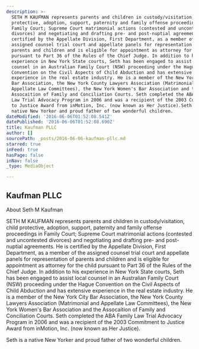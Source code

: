 ```yaml
---
description: >-
  SETH M KAUFMAN represents parents and children in custody/visitation, child
  protective, adoption, support, paternity and family offense proceedings in
  Family Court; Supreme Court matrimonial actions (contested and uncontested
  divorces) and negotiating and drafting pre- and post-nuptial agreements. He is
  certified by the Appellate Division, First Department, as a member of the
  assigned counsel trial court and appellate panels for representation of
  parents and children and is eligible for appointment as attorney for the child
  pursuant to Part 36 of the Rules of the Chief Judge. In addition to his
  experience in New York State courts, Seth has been engaged to assist local
  counsel in an Australian Family Court (NSW) proceeding under the Hague
  Convention on the Civil Aspects of Child Abduction and has extensive
  experience in the real estate industry. He is a member of the New York City
  Bar Association, the New York County Lawyers Association (Matrimonial and
  Appellate Law Committees), the New York Women's Bar Association and the
  Assocaition of Family and Conciliation Courts. Seth completed the ABA Family
  Law Trial Advocacy Program in 2006 and was a recipient of the 2003 Commitment
  to Justice Award from inMotion, Inc. (now known as Her Justice).Seth is a
  native New Yorker and proud father of two wonderful children.
dateModified: '2016-06-06T01:52:08.541Z'
datePublished: '2016-06-06T01:52:08.690Z'
title: Kaufman PLLC
author: []
sourcePath: _posts/2016-06-06-kaufman-pllc.md
starred: true
inFeed: true
hasPage: false
inNav: false
_type: MediaObject

---
```

<article style=""><h1>Kaufman PLLC</h1><p>About Seth M Kaufman</p></article>

SETH M KAUFMAN represents parents and children in custody/visitation, child protective, adoption, support, paternity and family offense proceedings in Family Court; Supreme Court matrimonial actions (contested and uncontested divorces) and negotiating and drafting pre- and post-nuptial agreements. He is certified by the Appellate Division, First Department, as a member of the assigned counsel trial court and appellate panels for representation of parents and children and is eligible for appointment as attorney for the child pursuant to Part 36 of the Rules of the Chief Judge. In addition to his experience in New York State courts, Seth has been engaged to assist local counsel in an Australian Family Court (NSW) proceeding under the Hague Convention on the Civil Aspects of Child Abduction and has extensive experience in the real estate industry. He is a member of the New York City Bar Association, the New York County Lawyers Association (Matrimonial and Appellate Law Committees), the New York Women's Bar Association and the Assocaition of Family and Conciliation Courts. Seth completed the ABA Family Law Trial Advocacy Program in 2006 and was a recipient of the 2003 Commitment to Justice Award from inMotion, Inc. (now known as Her Justice).  
  
Seth is a native New Yorker and proud father of two wonderful children.
